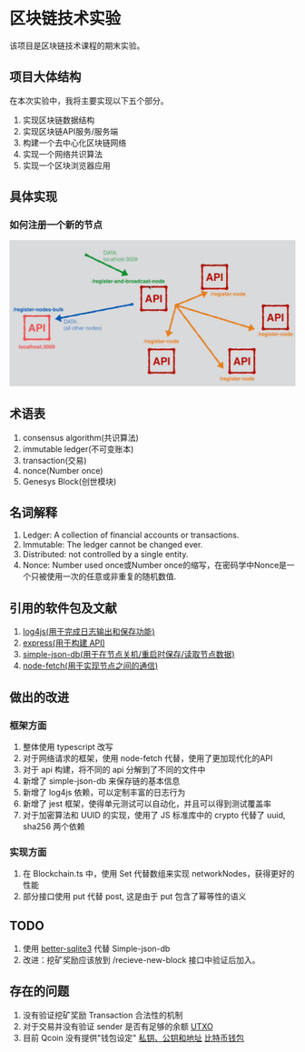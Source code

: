 # 区块链技术实验

该项目是区块链技术课程的期末实验。

## 项目大体结构
在本次实验中，我将主要实现以下五个部分。
1. 实现区块链数据结构
2. 实现区块链API服务/服务端
3. 构建一个去中心化区块链网络
4. 实现一个网络共识算法
5. 实现一个区块浏览器应用


## 具体实现

### 如何注册一个新的节点
 ![注册新节点](assets/how-to-registe-new-node.png)

## 术语表

1. consensus algorithm(共识算法)
2. immutable ledger(不可变账本)
3. transaction(交易)
4. nonce(Number once)
5. Genesys Block(创世模块)

## 名词解释
1. Ledger: A collection of financial accounts or transactions.
2. Immutable: The ledger cannot be changed ever.
3. Distributed: not controlled by a single entity.
4. Nonce: Number used once或Number once的缩写，在密码学中Nonce是一个只被使用一次的任意或非重复的随机数值.

## 引用的软件包及文献
1. [log4js(用于完成日志输出和保存功能)](https://log4js-node.github.io/log4js-node/)
2. [express(用于构建 API)](http://expressjs.com/zh-cn/)
3. [simple-json-db(用于在节点关机/重启时保存/读取节点数据)](https://github.com/nmaggioni/Simple-JSONdb)
4. [node-fetch(用于实现节点之间的通信)](https://github.com/node-fetch/node-fetch)


## 做出的改进

### 框架方面
1. 整体使用 typescript 改写
2. 对于网络请求的框架，使用 node-fetch 代替，使用了更加现代化的API
3. 对于 api 构建，将不同的 api 分解到了不同的文件中
4. 新增了 simple-json-db 来保存链的基本信息
5. 新增了 log4js 依赖，可以定制丰富的日志行为
6. 新增了 jest 框架，使得单元测试可以自动化，并且可以得到测试覆盖率
7. 对于加密算法和 UUID 的实现，使用了 JS 标准库中的 crypto 代替了 uuid, sha256 两个依赖

### 实现方面
1. 在 Blockchain.ts 中，使用 Set 代替数组来实现 networkNodes，获得更好的性能
2. 部分接口使用 put 代替 post, 这是由于 put 包含了幂等性的语义

## TODO
1. 使用 [better-sqlite3](https://github.com/WiseLibs/better-sqlite3) 代替 Simple-json-db
2. 改进：挖矿奖励应该放到 /recieve-new-block 接口中验证后加入。

## 存在的问题
1. 没有验证挖矿奖励 Transaction 合法性的机制
2. 对于交易并没有验证 sender 是否有足够的余额 [UTXO](https://zhuanlan.zhihu.com/p/79176928)
3. 目前 Qcoin 没有提供"钱包设定" [私钥、公钥和地址](https://zhuanlan.zhihu.com/p/54296648) [比特币钱包](https://zhuanlan.zhihu.com/p/73569179)